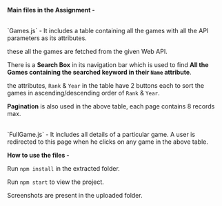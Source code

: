 **Main files in the Assignment -**

<br>
`Games.js` - It includes a table containing all the games with all the API parameters as its attributes.

these all the games are fetched from the given Web API.

There is a **Search Box** in its navigation bar which is used to find **All the Games containing the searched keyword in their `Name` attribute**.

the attributes, `Rank` & `Year` in the table have 2 buttons each to sort the games in ascending/descending order of `Rank` & `Year`.

**Pagination** is also used in the above table, each page contains 8 records max.

<br>
`FullGame.js` -  It includes all details of a particular game. A user is redirected to this page when he clicks on any game in the above table.

<br>

**How to use the files -**

Run `npm install` in the extracted folder.

Run `npm start` to view the project.

Screenshots are present in the uploaded folder.


 
